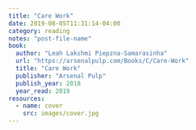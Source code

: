 ```yaml
---
title: "Care Work"
date: 2019-08-05T11:31:14-04:00
category: reading
notes: "post-file-name"
book:
  author: "Leah Lakshmi Piepzna-Samarasinha"
  url: "https://arsenalpulp.com/Books/C/Care-Work"
  title: "Care Work"
  publisher: "Arsenal Pulp"
  publish_year: 2018
  year_read: 2019
resources:
  - name: cover
    src: images/cover.jpg
---
```


